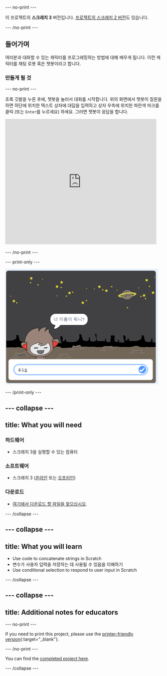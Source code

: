 \--- no-print \---

이 프로젝트의 **스크래치 3** 버전입니다. [프로젝트의 스크래치 2 버전](https://projects.raspberrypi.org/en/projects/chatbot-scratch2)도 있습니다.

\--- /no-print \---

## 들어가며

여러분과 대화할 수 있는 캐릭터를 프로그래밍하는 방법에 대해 배우게 됩니다. 이런 캐릭터를 채팅 로봇 혹은 챗봇이라고 합니다.

### 만들게 될 것

\--- no-print \---

초록 깃발을 누른 후에, 챗봇을 눌러서 대화를 시작합니다. 위의 화면에서 챗봇이 질문을 하면 하단에 위치한 텍스트 상자에 대답을 입력하고 상자 우측에 위치한 파란색 마크를 클릭 (또는 `Enter`를 누르세요) 하세요. 그러면 챗봇이 응답을 합니다.

<div class="scratch-preview">
  <iframe allowtransparency="true" width="485" height="402" src="https://scratch.mit.edu/projects/embed/248864190/?autostart=false" 
  frameborder="0" scrolling="no"></iframe>
</div>

\--- /no-print \---

\--- print-only \---

![완료 된 프로젝트](images/chatbot-preview.png)

\--- /print-only \---

## \--- collapse \---

## title: What you will need

### 하드웨어

- 스크래치 3을 실행할 수 있는 컴퓨터

### 소프트웨어

- 스크래치 3 ([온라인](https://rpf.io/scratchon) 또는 [오프라인](https://rpf.io/scratchoff))

### 다운로드

- [ 여기에서 다운로드 할 파일을 찾으십시오](http://rpf.io/p/en/chatbot-go).

\--- /collapse \---

## \--- collapse \---

## title: What you will learn

- Use code to concatenate strings in Scratch
- 변수가 사용자 입력을 저장하는 데 사용될 수 있음을 이해하기
- Use conditional selection to respond to user input in Scratch

\--- /collapse \---

## \--- collapse \---

## title: Additional notes for educators

\--- no-print \---

If you need to print this project, please use the [printer-friendly version](https://projects.raspberrypi.org/en/projects/chatbot/print){:target="_blank"}.

\--- /no-print \---

You can find the [completed project here](http://rpf.io/p/en/chatbot-get).

\--- /collapse \---